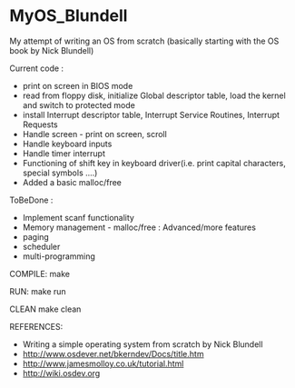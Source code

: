 MyOS_Blundell
=============

My attempt of writing an OS from scratch (basically starting with the OS book by Nick Blundell)

Current code :
- print on screen in BIOS mode
- read from floppy disk, initialize Global descriptor table, load the kernel and switch to protected mode
- install Interrupt descriptor table, Interrupt Service Routines, Interrupt Requests
- Handle screen - print on screen, scroll
- Handle keyboard inputs
- Handle timer interrupt
- Functioning of shift key in keyboard driver(i.e. print capital characters, special symbols ....)
- Added a basic malloc/free

ToBeDone :
- Implement scanf functionality
- Memory management - malloc/free : Advanced/more features
- paging
- scheduler
- multi-programming


COMPILE:
	make

RUN:
	make run

CLEAN
	make clean


REFERENCES:
* Writing a simple operating system from scratch by Nick Blundell
* http://www.osdever.net/bkerndev/Docs/title.htm
* http://www.jamesmolloy.co.uk/tutorial.html
* http://wiki.osdev.org
